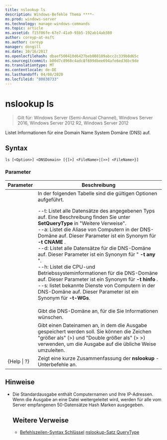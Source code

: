 ```yaml
---
title: nslookup ls
description: Windows-Befehle Thema ****-
ms.prod: windows-server
ms.technology: manage-windows-commands
ms.topic: article
ms.assetid: f15f06fe-67e7-41a9-93b5-192ab14ab380
author: coreyp-at-msft
ms.author: coreyp
manager: dongill
ms.date: 10/16/2017
ms.openlocfilehash: dbaef500410d6427beb008109abcc2c339b8d65c
ms.sourcegitcommit: b00d7c8968c4adc8f699dbee694afe6ed36bc9de
ms.translationtype: MT
ms.contentlocale: de-DE
ms.lasthandoff: 04/08/2020
ms.locfileid: "80838733"
---
```

# <a name="nslookup-ls"></a>nslookup ls

>Gilt für: Windows Server (Semi-Annual Channel), Windows Server 2016, Windows Server 2012 R2, Windows Server 2012

Listet Informationen für eine Domain Name System Domäne (DNS) auf.
## <a name="syntax"></a>Syntax
```
ls [<Option>] <DNSDomain> [{[>] <FileName>|[>>] <FileName>}]
```
### <a name="parameters"></a>Parameter

|    Parameter    |                                                                                                                                                                                                                                                                                                               Beschreibung                                                                                                                                                                                                                                                                                                                |
|-----------------|------------------------------------------------------------------------------------------------------------------------------------------------------------------------------------------------------------------------------------------------------------------------------------------------------------------------------------------------------------------------------------------------------------------------------------------------------------------------------------------------------------------------------------------------------------------------------------------------------------------------------------------|
|    <Option>     | In der folgenden Tabelle sind die gültigen Optionen aufgeführt.<p>--t: Listet alle Datensätze des angegebenen Typs auf. Eine Beschreibung <querytype>finden Sie unter **SetQueryType** in "Weitere Verweise".<br />--a: Listet die Aliase von Computern in der DNS-Domäne auf. Dieser Parameter ist ein Synonym für **-t CNAME** .<br />--d: Listet alle Datensätze für die DNS-Domäne auf. Dieser Parameter ist ein Synonym für " **-t any** ".<br />--h: Listet die CPU-und Betriebssysteminformationen für die DNS-Domäne auf. Dieser Parameter ist ein Synonym für **-t hinfo** .<br />--s: listet bekannte Dienste von Computern in der DNS-Domäne auf. Dieser Parameter ist ein Synonym für **-t-WGs**. |
|   <DNSDomain>   |                                                                                                                                                                                                                                                                                         Gibt die DNS-Domäne an, für die Sie Informationen wünschen.                                                                                                                                                                                                                                                                                         |
|   <FileName>    |                                                                                                                                                                                                                                 Gibt einen Dateinamen an, in dem die Ausgabe gespeichert werden soll. Sie können die Zeichen "größer als" (>) und "Double größer als" (> >) verwenden, um die Ausgabe auf die übliche Weise umzuleiten.                                                                                                                                                                                                                                  |
| {Help &#124; ?} |                                                                                                                                                                                                                                                                                          Zeigt eine kurze Zusammenfassung der **nslookup** -Unterbefehle an.                                                                                                                                                                                                                                                                                           |

## <a name="remarks"></a>Hinweise
- Die Standardausgabe enthält Computernamen und Ihre IP-Adressen. Wenn die Ausgabe an eine Datei weitergeleitet wird, werden für alle vom Server empfangenen 50-Datensätze Hash Marken ausgegeben.
  ## <a name="additional-references"></a>Weitere Verweise
  - [Befehlszeilen-Syntax Schlüssel](command-line-syntax-key.md)
  [nslookup-Satz QueryType](nslookup-set-querytype.md)
